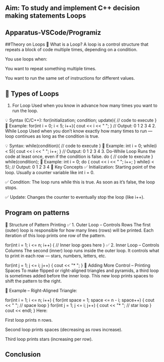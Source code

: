 ## Aim: To study and implement C++ decision making statements Loops

## Apparatus-VSCode/Programiz

##Theory on Loops
📌 What is a Loop?
A loop is a control structure that repeats a block of code multiple times, depending on a condition.

You use loops when:

You want to repeat something multiple times.

You want to run the same set of instructions for different values.

## 🔄 Types of Loops
1. For Loop
Used when you know in advance how many times you want to run the loop.

💡 Syntax (C/C++):
for(initialization; condition; update){
    // code to execute
}
🔹 Example:
for(int i = 0; i < 5; i++){
    cout << i << " ";
}
// Output: 0 1 2 3 4
2. While Loop
Used when you don’t know exactly how many times to run — loop continues as long as the condition is true.

💡 Syntax:
while(condition){
    // code to execute
}
🔹 Example:
int i = 0;
while(i < 5){
    cout << i << " ";
    i++;
}
// Output: 0 1 2 3 4
3. Do-While Loop
Runs the code at least once, even if the condition is false.
do {
    // code to execute
} while(condition);
🔹 Example:
int i = 0;
do {
    cout << i << " ";
    i++;
} while(i < 5);
// Output: 0 1 2 3 4
🧠 Key Concepts
✅ Initialization:
Starting point of the loop. Usually a counter variable like int i = 0.

✅ Condition:
The loop runs while this is true. As soon as it’s false, the loop stops.

✅ Update:
Changes the counter to eventually stop the loop (like i++).

## Program on patterns
🔁 Structure of Pattern Printing
✅ 1. Outer Loop – Controls Rows
The first (outer) loop is responsible for how many lines (rows) will be printed. Each iteration of this loop prints one row of the pattern.

for(int i = 1; i <= n; i++) {
    // Inner loop goes here
}
✅ 2. Inner Loop – Controls Columns
The second (inner) loop runs inside the outer loop. It controls what to print in each row — stars, numbers, letters, etc.

for(int j = 1; j <= i; j++) {
    cout << "* ";
}
🔄 Adding More Control – Printing Spaces
To make flipped or right-aligned triangles and pyramids, a third loop is sometimes added before the inner loop. This new loop prints spaces to shift the pattern to the right.

🧱 Example – Right-Aligned Triangle:

for(int i = 1; i <= n; i++) {
    for(int space = 1; space <= n - i; space++) {
        cout << " "; // space loop
    }
    for(int j = 1; j <= i; j++) {
        cout << "* "; // star loop
    }
    cout << endl;
}
Here:

First loop prints n rows.

Second loop prints spaces (decreasing as rows increase).

Third loop prints stars (increasing per row).



## Conclusion


